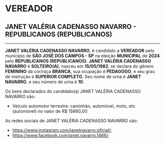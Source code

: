 # VEREADOR
## JANET VALÉRIA CADENASSO NAVARRO - REPUBLICANOS (REPUBLICANOS)
---
**JANET VALÉRIA CADENASSO NAVARRO**, é candidato a **VEREADOR** pelo município de **SÃO JOSÉ DOS CAMPOS - SP** na eleição **MUNICIPAL** de **2024** pelo **REPUBLICANOS (REPUBLICANOS)**.
**JANET VALÉRIA CADENASSO NAVARRO** é **SOLTEIRO(A)**, nasceu em **15/05/1982**, se declara do gênero **FEMININO** da cor/raça **BRANCA**, sua ocupação é **PEDAGOGO**, e seu grau de instrução é **SUPERIOR COMPLETO**.
Seu nome de urna é **JANET NAVARRO**, e seu número de urna é **10**.

Os bens declarados do candidato(a) JANET VALÉRIA CADENASSO NAVARRO são: 
- Veículo automotor terrestre: caminhão, automóvel, moto, etc. (automóvel) no valor de R$ 15660,00

As redes sociais de JANET VALÉRIA CADENASSO NAVARRO são:
- https://www.instagram.com/janetnavarro.oficial/;
- https://www.facebook.com/janet.navarro.1466/;